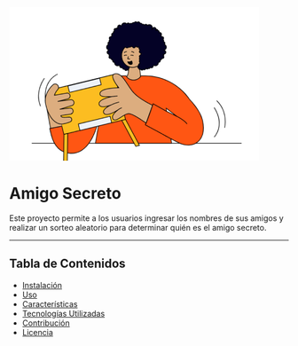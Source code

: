 ![image alt](https://github.com/hibrisrob/Challenge/blob/master/assets/amigo-secreto.png)

<h1>Amigo Secreto</h1>

Este proyecto permite a los usuarios ingresar los nombres de sus amigos y realizar un sorteo aleatorio para determinar quién es el amigo secreto.

---

## Tabla de Contenidos
- [Instalación](#instalación)
- [Uso](#uso)
- [Características](#características)
- [Tecnologías Utilizadas](#tecnologías-utilizadas)
- [Contribución](#contribución)
- [Licencia](#licencia)
